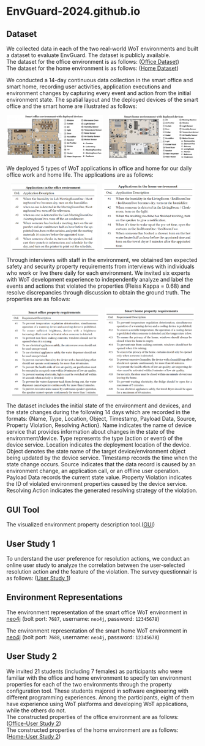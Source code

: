 # EnvGuard-2024.github.io


## Dataset
We collected data in each of the two real-world WoT environments and built a dataset to evaluate EnvGuard. The dataset is publicly available.   
The dataset for the office environment is as follows:
([Office Dataset](https://github.com/EnvGuard-2023/EnvGuard-2023.github.io/tree/master/office-dataset))  
The dataset for the home environment is as follows:
([Home Dataset](https://github.com/EnvGuard-2023/EnvGuard-2023.github.io/tree/master/home-dataset))

<p> 
We conducted a 14-day continuous data collection in the smart office and smart home, recording user activities, application executions and environment changes by capturing every event and action from the initial environment state. 
The spatial layout and the deployed devices of the smart office and the smart home are illustrated as follows:
<div align=center>
<img width="50%" style="margin-right:2%" src="https://raw.githubusercontent.com/EnvGuard-2023/EnvGuard-2023.github.io/master/images/SmartOfficeEnv.png"/>
<img width="47%" src="https://raw.githubusercontent.com/EnvGuard-2023/EnvGuard-2023.github.io/master/images/SmartHomeEnv.png"/>
</div>
</p>

<!-- There are 21 students working and studying in the laboratory, and 5 types of WoT applications are deployed to provide convenience for daily office work. Details of the applications are described below:
<div align=center><img width="400" src="https://raw.githubusercontent.com/EnvGuard-2023/EnvGuard-2023.github.io/master/images/application.png"/></div> -->
 
We deployed 5 types of WoT applications in office and home for our daily office work and home life. The applications are as follows:
<div align=center> 
<img width="44.6%" style="margin-right:2%" src="https://raw.githubusercontent.com/EnvGuard-2023/EnvGuard-2023.github.io/master/images/office_application.png"/>
<img width="48%" src="https://raw.githubusercontent.com/EnvGuard-2023/EnvGuard-2023.github.io/master/images/home_application.png"/> 
</div>

Through interviews with staff in the environment, we obtained ten expected safety and security property requirements from interviews with individuals who work or live there daily for each environment. We invited six experts with WoT development experience to independently analyze and label the events and actions that violated the properties (Fleiss Kappa = 0.68) and resolve discrepancies through discussion to obtain the ground truth. The properties are as follows:
<div align=center>
<img width="46%" style="margin-right:2%" src="https://raw.githubusercontent.com/EnvGuard-2023/EnvGuard-2023.github.io/master/images/office_propertys.png"/>
<img width="46.3%" src="https://raw.githubusercontent.com/EnvGuard-2023/EnvGuard-2023.github.io/master/images/home_propertys.png"/>
</div>

The dataset includes the initial state of the environment and devices, and the state changes during the following 14 days which are recorded in the formats: {Name, Type, Location, Object, Timestamp, Payload Data, Source, Property Violation, Resolving Action}. Name indicates the name of device service that provides information about changes in the state of the environment/device. Type represents the type (action or event) of the device service. Location indicates the deployment location of the device. Object denotes the state name of the target device/environment object being updated by the device service. Timestamp records  the time when the state change occurs. Source indicates that the data record is caused by an environment change, an application call, or an offline user operation. Payload Data records the current state value. Property Violation indicates the ID of violated environment properties caused by the device service. Resolving Action indicates the generated resolving strategy of the violation.
 
## GUI Tool
The visualized environment property description tool.([GUI](http://47.101.169.122:9033/))

## User Study 1
To understand the user preference for resolution actions, we conduct an online user study to analyze the correlation between the user-selected resolution action and the feature of the violation. The survey questionnair is as follows:
([User Study 1](https://github.com/EnvGuard-2023/EnvGuard-2023.github.io/blob/master/user-study/UserStudyOne_SurveyQuestionnair.docx))


## Environment Representations
The environment representation of the smart office WoT environment in [neo4j](http://47.101.169.122:7474/browser/)  (bolt port: `7687`, username: `neo4j`, password: `12345678`)

The environment representation of the smart home WoT environment in [neo4j](http://47.101.169.122:7475/browser/)  (bolt port: `7688`, username: `neo4j`, password: `12345678`)


## User Study 2
We invited 21 students (including 7 females) as participants who were familiar with the office and home environment to specify ten environment properties for each of the two environments through the property configuration tool. These students majored in software engineering with different programming experiences. Among the participants, eight of them have experience using WoT platforms and developing WoT applications, while the others do not.  
The constructed properties of the office environment are as follows:
([Office-User Study 2](https://github.com/EnvGuard-2023/EnvGuard-2023.github.io/blob/master/user-study/Office_UserStudyTwo_ConstructedProperties.json))  
The constructed properties of the home environment are as follows:
([Home-User Study 2](https://github.com/EnvGuard-2023/EnvGuard-2023.github.io/blob/master/user-study/Home_UserStudyTwo_ConstructedProperties.json))

<!-- Properties of environments built by participants using visualisation development tools in usability user studies.([link](https://github.com/EnvGuard-2023/EnvGuard-2023.github.io/blob/master/user-study/user_study.json)) -->

